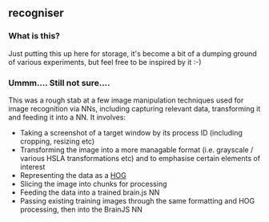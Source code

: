 ## recogniser

### What is this?

Just putting this up here for storage, it's become a bit of a dumping ground of various experiments, but feel free to be inspired by it :-)

### Ummm.... Still not sure....

This was a rough stab at a few image manipulation techniques used for image recognition via NNs, including capturing relevant data, transforming it and feeding it into a NN. It involves:

* Taking a screenshot of a target window by its process ID (including cropping, resizing etc)
* Transforming the image into a more managable format (i.e. grayscale / various HSLA transformations etc) and to emphasise certain elements of interest
* Representing the data as a [HOG](https://en.wikipedia.org/wiki/Histogram_of_oriented_gradients)
* Slicing the image into chunks for processing
* Feeding the data into a trained brain.js NN
* Passing existing training images through the same formatting and HOG processing, then into the BrainJS NN
